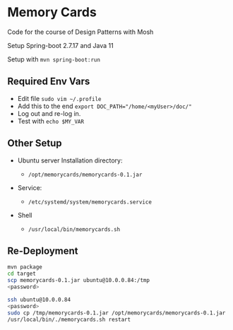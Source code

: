 # Memory Cards

Code for the course of Design Patterns with Mosh

Setup Spring-boot 2.7.17 and Java 11

Setup with `mvn spring-boot:run`

## Required Env Vars
- Edit file `sudo vim ~/.profile`
- Add this to the end `export DOC_PATH="/home/<myUser>/doc/"`
- Log out and re-log in.
- Test with `echo $MY_VAR`

## Other Setup

- Ubuntu server Installation directory:
  - `/opt/memorycards/memorycards-0.1.jar`

- Service:
  - `/etc/systemd/system/memorycards.service`

- Shell
  - `/usr/local/bin/memorycards.sh`

## Re-Deployment
```sh
mvn package
cd target
scp memorycards-0.1.jar ubuntu@10.0.0.84:/tmp
<password>

ssh ubuntu@10.0.0.84
<password>
sudo cp /tmp/memorycards-0.1.jar /opt/memorycards/memorycards-0.1.jar
/usr/local/bin/./memorycards.sh restart 
```